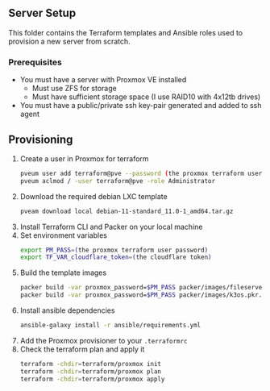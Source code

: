 ## Server Setup

This folder contains the Terraform templates and Ansible roles used to provision a new server from scratch.

### Prerequisites

- You must have a server with Proxmox VE installed
    - Must use ZFS for storage
    - Must have sufficient storage space (I use RAID10 with 4x12tb drives)
- You must have a public/private ssh key-pair generated and added to ssh agent

## Provisioning
1. Create a user in Proxmox for terraform
    ```bash
    pveum user add terraform@pve --password (the proxmox terraform user password)
    pveum aclmod / -user terraform@pve -role Administrator
    ```
1. Download the required debian LXC template
    ```bash
    pveam download local debian-11-standard_11.0-1_amd64.tar.gz
    ```
1. Install Terraform CLI and Packer on your local machine
1. Set environment variables
    ```bash
    export PM_PASS=(the proxmox terraform user password)
    export TF_VAR_cloudflare_token=(the cloudflare token)
    ```
1. Build the template images
    ```bash
    packer build -var proxmox_password=$PM_PASS packer/images/fileserver.pkr.hcl
    packer build -var proxmox_password=$PM_PASS packer/images/k3os.pkr.hcl
    ```
1. Install ansible dependencies
    ```bash
    ansible-galaxy install -r ansible/requirements.yml
    ```
1. Add the Proxmox provisioner to your `.terraformrc`
1. Check the terraform plan and apply it
    ```bash
    terraform -chdir=terraform/proxmox init
    terraform -chdir=terraform/proxmox plan
    terraform -chdir=terraform/proxmox apply
    ```
